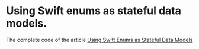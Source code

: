 # Using Swift enums as stateful data models.
The complete code of the article [Using Swift Enums as Stateful Data Models](https://medium.com/codestory/using-swift-enums-as-stateful-data-models-a481ffb3cf81)
